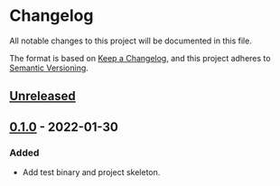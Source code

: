 # Changelog

All notable changes to this project will be documented in this file.

The format is based on [Keep a Changelog](https://keepachangelog.com/en/1.0.0/),
and this project adheres to [Semantic Versioning](https://semver.org/spec/v2.0.0.html).

## [Unreleased]

## [0.1.0] - 2022-01-30

### Added

- Add test binary and project skeleton.

[Unreleased]: https://github.com/giantswarm/giantswarm/compare/v0.1.0...HEAD
[0.1.0]: https://github.com/giantswarm/giantswarm/releases/tag/v0.1.0
